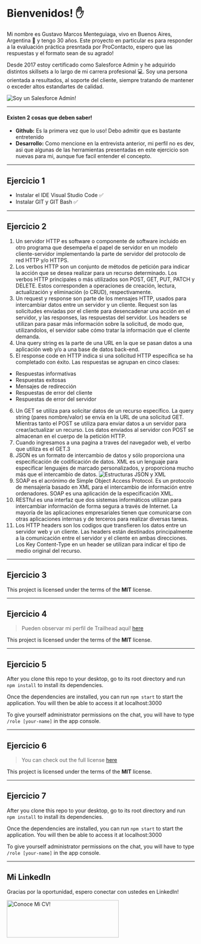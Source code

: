 Bienvenidos! :raised_hand:
============

Mi nombre es Gustavo Marcos Menteguiaga, vivo en Buenos Aires, Argentina :house_with_garden: y tengo 30 años. Este proyecto en particular es para responder a la evaluación práctica presntada por ProContacto, espero que las respuestas y el formato sean de su agrado!

Desde 2017 estoy certificado como Salesforce Admin y he adquirido distintos skillsets a lo largo de mi carrera profesional :computer:. Soy una persona orientada a resultados, al soporte del cliente, siempre tratando de mantener o exceder altos estandartes de calidad.

![Soy un Salesforce Admin!](https://i.imgur.com/bRvjVoK.png)


---

#### Existen 2 cosas que deben saber!
- **Github:** Es la primera vez que lo uso! Debo admitir que es bastante entretenido
- **Desarrollo:** Como mencione en la entrevista anterior, mi perfil no es dev, asi que algunas de las herramientas presentadas en este ejercicio son nuevas para mi, aunque fue facil entender el concepto.


---

## Ejercicio 1

- Instalar el IDE Visual Studio Code :white_check_mark:
- Instalar GIT y GIT Bash :white_check_mark:

---

## Ejercicio 2

1. Un servidor HTTP es software o componente de software incluido en otro programa que desempeña el papel de servidor en un modelo cliente-servidor implementando la parte de servidor del protocolo de red HTTP y/o HTTPS.
2. Los verbos HTTP son un conjunto de métodos de petición para indicar la acción que se desea realizar para un recurso determinado. Los verbos HTTP principales o más utilizados son POST, GET, PUT, PATCH y DELETE. Estos corresponden a operaciones de creación, lectura, actualización y eliminación (o CRUD), respectivamente.
3. Un request y response son parte de los mensajes HTTP, usados para intercambiar datos entre un servidor y un cliente. Request son las solicitudes enviadas por el cliente para desencadenar una acción en el servidor, y las responses, las respuestas del servidor. Los headers se utilizan para pasar más información sobre la solicitud, de modo que, utilizandolos, el servidor sabe cómo tratar la información que el cliente demanda.
4. Una query string es la parte de una URL en la que se pasan datos a una aplicación web y/o a una base de datos back-end.
5. El response code en HTTP indica si una solicitud HTTP específica se ha completado con éxito. Las respuestas se agrupan en cinco clases:
- Respuestas informativas 
- Respuestas exitosas 
- Mensajes de redirección 
- Respuestas de error del cliente 
- Respuestas de error del servidor 
6. Un GET se utiliza para solicitar datos de un recurso específico. La query string (pares nombre/valor) se envía en la URL de una solicitud GET. Mientras tanto el
POST se utiliza para enviar datos a un servidor para crear/actualizar un recurso. Los datos enviados al servidor con POST se almacenan en el cuerpo de la petición HTTP.
7. Cuando ingresamos a una pagina a traves del navegador web, el verbo que utiliza es el GET.3
8. JSON es un formato de intercambio de datos y sólo proporciona una especificación de codificación de datos. XML es un lenguaje para especificar lenguajes de marcado personalizados, y proporciona mucho más que el intercambio de datos.
![Estructuras JSON y XML](https://i.imgur.com/2wCiEGz.png)
9. SOAP es el acrónimo de Simple Object Access Protocol. Es un protocolo de mensajería basado en XML para el intercambio de información entre ordenadores. SOAP es una aplicación de la especificación XML.
10. RESTful es una interfaz que dos sistemas informáticos utilizan para intercambiar información de forma segura a través de Internet. La mayoría de las aplicaciones empresariales tienen que comunicarse con otras aplicaciones internas y de terceros para realizar diversas tareas.
11. Los HTTP headers son los codigos que transfieren los datos entre un servidor web y un cliente. Las headers están destinados principalmente a la comunicación entre el servidor y el cliente en ambas direcciones. Los Key Content-Type en un header se utilizan para indicar el tipo de medio original del recurso.

---

## Ejercicio 3


This project is licensed under the terms of the **MIT** license.

---

## Ejercicio 4
> Pueden observar mi perfil de Trailhead aqui! [here](https://trailblazer.me/id/gmenteguiaga)

This project is licensed under the terms of the **MIT** license.

---

## Ejercicio 5
After you clone this repo to your desktop, go to its root directory and run `npm install` to install its dependencies.

Once the dependencies are installed, you can run  `npm start` to start the application. You will then be able to access it at localhost:3000

To give yourself administrator permissions on the chat, you will have to type `/role [your-name]` in the app console.

---

## Ejercicio 6
>You can check out the full license [here](https://github.com/IgorAntun/node-chat/blob/master/LICENSE)

This project is licensed under the terms of the **MIT** license.

---

## Ejercicio 7
After you clone this repo to your desktop, go to its root directory and run `npm install` to install its dependencies.

Once the dependencies are installed, you can run  `npm start` to start the application. You will then be able to access it at localhost:3000

To give yourself administrator permissions on the chat, you will have to type `/role [your-name]` in the app console.


---
## Mi LinkedIn

Gracias por la oportunidad, espero conectar con ustedes en LinkedIn!

<a href="https://www.linkedin.com/in/gmenteguiaga/" target="_blank"><img src="https://i.imgur.com/mFId2vt.png" alt="Conoce Mi CV!" height="100" width="300" ></a>


